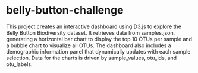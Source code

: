 # belly-button-challenge
This project creates an interactive dashboard using D3.js to explore the Belly Button Biodiversity dataset. It retrieves data from samples.json, generating a horizontal bar chart to display the top 10 OTUs per sample and a bubble chart to visualize all OTUs. The dashboard also includes a demographic information panel that dynamically updates with each sample selection. Data for the charts is driven by sample_values, otu_ids, and otu_labels.
